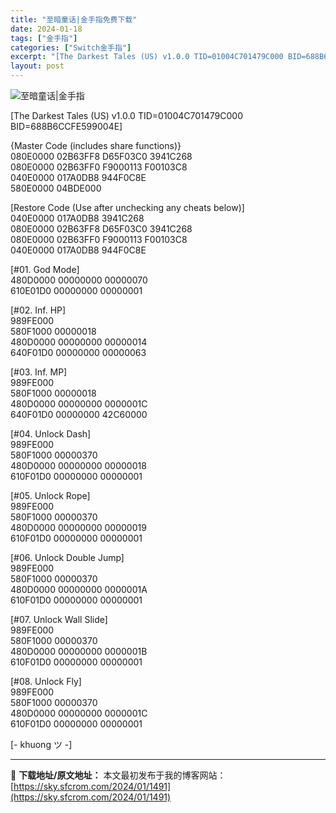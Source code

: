 ```yaml
---
title: "至暗童话|金手指免费下载"
date: 2024-01-18
tags: ["金手指"]
categories: ["Switch金手指"]
excerpt: "[The Darkest Tales (US) v1.0.0 TID=01004C701479C000 BID=688B6CCFE599004E] {Master Code (includes share functions)} 080E0000 02B63FF8 D65F03C0 3941C268&hellip;"
layout: post
---
```


 <p><img src="https://sky.sfcrom.com/wp-content/uploads/2024/01/20240117_65a7c38077a90.jpg" alt="至暗童话|金手指" /></p> <p>[The Darkest Tales (US) v1.0.0 TID=01004C701479C000 BID=688B6CCFE599004E]</p> <p>{Master Code (includes share functions)}<br /> 080E0000 02B63FF8 D65F03C0 3941C268<br /> 080E0000 02B63FF0 F9000113 F00103C8<br /> 040E0000 017A0DB8 944F0C8E<br /> 580E0000 04BDE000</p> <p>[Restore Code (Use after unchecking any cheats below)]<br /> 040E0000 017A0DB8 3941C268<br /> 080E0000 02B63FF8 D65F03C0 3941C268<br /> 080E0000 02B63FF0 F9000113 F00103C8<br /> 040E0000 017A0DB8 944F0C8E</p> <p>[#01. God Mode]<br /> 480D0000 00000000 00000070<br /> 610E01D0 00000000 00000001</p> <p>[#02. Inf. HP]<br /> 989FE000<br /> 580F1000 00000018<br /> 480D0000 00000000 00000014<br /> 640F01D0 00000000 00000063</p> <p>[#03. Inf. MP]<br /> 989FE000<br /> 580F1000 00000018<br /> 480D0000 00000000 0000001C<br /> 640F01D0 00000000 42C60000</p> <p>[#04. Unlock Dash]<br /> 989FE000<br /> 580F1000 00000370<br /> 480D0000 00000000 00000018<br /> 610F01D0 00000000 00000001</p> <p>[#05. Unlock Rope]<br /> 989FE000<br /> 580F1000 00000370<br /> 480D0000 00000000 00000019<br /> 610F01D0 00000000 00000001</p> <p>[#06. Unlock Double Jump]<br /> 989FE000<br /> 580F1000 00000370<br /> 480D0000 00000000 0000001A<br /> 610F01D0 00000000 00000001</p> <p>[#07. Unlock Wall Slide]<br /> 989FE000<br /> 580F1000 00000370<br /> 480D0000 00000000 0000001B<br /> 610F01D0 00000000 00000001</p> <p>[#08. Unlock Fly]<br /> 989FE000<br /> 580F1000 00000370<br /> 480D0000 00000000 0000001C<br /> 610F01D0 00000000 00000001</p> <p>[- khuong ツ -]</p> 

---
📖 **下载地址/原文地址：** 本文最初发布于我的博客网站：[https://sky.sfcrom.com/2024/01/1491](https://sky.sfcrom.com/2024/01/1491)

